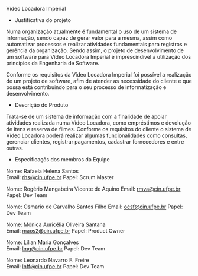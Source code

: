 Vídeo Locadora Imperial

- Justificativa do projeto

Numa organização atualmente é fundamental o uso de um sistema de informação, sendo capaz de gerar valor para a mesma, assim como automatizar processos e realizar atividades fundamentais para registros e gerência da organização. Sendo assim, o projeto de desenvolvimento de um software para Vídeo Locadora Imperial é imprescindível a utilização dos princípios da Engenharia de Software.

Conforme os requisitos da Vídeo Locadora Imperial foi possível a realização de um projeto de software, afim de atender as necessidade do cliente e que possa está contribuindo para o seu processo de informatização e desenvolvimento.


- Descrição do Produto

Trata-se de um sistema de informação com a finalidade de apoiar atividades realizada numa Vídeo Locadora, como empréstimos e devolução de itens e reserva de filmes. Conforme os requisitos do cliente o sistema de Vídeo Locadora poderá realizar algumas funcionalidades como consultas, gerenciar clientes, registrar pagamentos, cadastrar fornecedores e entre outras.


- Especificaçõs dos membros da Equipe

Nome:  Rafaela Helena Santos	
Email: rhs@cin.ufpe.br
Papel: Scrum Master

Nome:  Rogério Mangabeira Vicente de Aquino	
Email: rmva@cin.ufpe.br
Papel: Dev Team

Nome:  Osmario de Carvalho Santos Filho	
Email: ocsf@cin.ufpe.br
Papel: Dev Team

Nome:  Mônica Auricélia Oliveira Santana	
Email: maos2@cin.ufpe.br
Papel: Product Owner

Nome:  Lilian Maria Gonçalves	
Email: lmg@cin.ufpe.br
Papel: Dev Team

Nome:  Leonardo Navarro F. Freire	
Email: lnff@cin.ufpe.br
Papel: Dev Team
